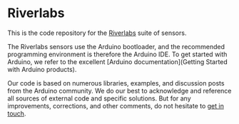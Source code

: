 # Riverlabs

This is the code repository for the [Riverlabs](https://riverlabs.uk) suite of sensors.

The Riverlabs sensors use the Arduino bootloader, and the recommended programming environment is therefore the Arduino IDE. To get started with Arduino, we refer to the excellent [Arduino documentation](Getting Started with Arduino products).

Our code is based on numerous libraries, examples, and discussion posts from the Arduino community. We do our best to acknowledge and reference all sources of external code and specific solutions. But for any improvements, corrections, and other comments, do not hesitate to [get in touch](https://www.imperial.ac.uk/people/w.buytaert). 






